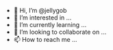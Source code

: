 - 👋 Hi, I’m @jellygob
- 👀 I’m interested in ...
- 🌱 I’m currently learning ...
- 💞️ I’m looking to collaborate on ...
- 📫 How to reach me ...

<!---
jellygob/jellygob is a ✨ special ✨ repository because its `README.md` (this file) appears on your GitHub profile.
You can click the Preview link to take a look at your changes.
--->
